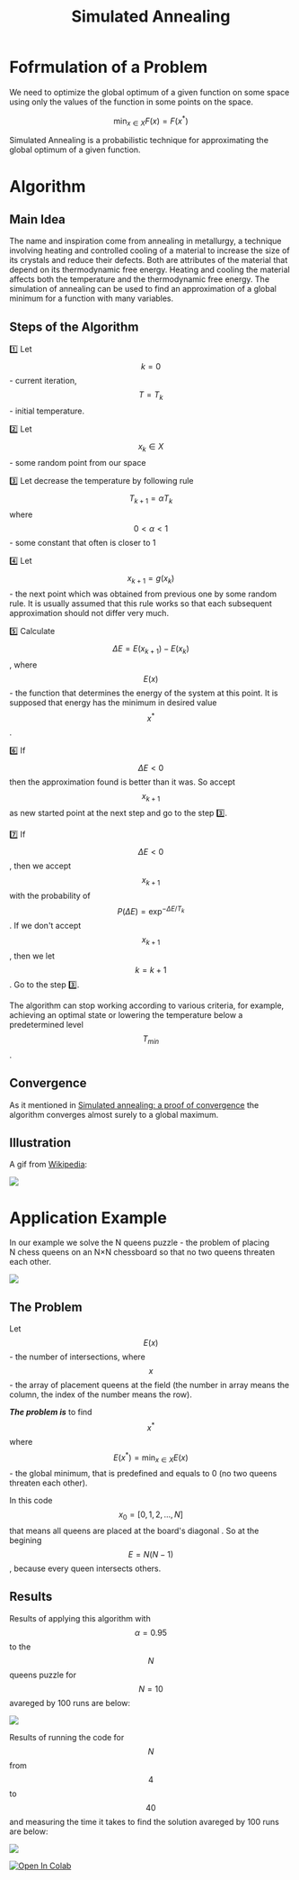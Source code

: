 ﻿---
layout: default
title: Simulated Annealing
parent: Zero order methods
grand_parent: Methods
nav_order: 2
---

# Fofrmulation of a Problem

We need to optimize the global optimum of a given function on some space using only the values of the function in some points on the space.

$$\min_{x \in X} F(x) = F(x^*)$$

Simulated Annealing is a probabilistic technique for approximating the global optimum of a given function.

# Algorithm

## Main Idea

The name and inspiration come from annealing in metallurgy, a technique involving heating and controlled cooling of a material to increase the size of its crystals and reduce their defects. Both are attributes of the material that depend on its thermodynamic free energy. Heating and cooling the material affects both the temperature and the thermodynamic free energy. The simulation of annealing can be used to find an approximation of a global minimum for a function with many variables.

## Steps of the Algorithm

1️⃣ Let $$ k = 0 $$ - current iteration, $$T = T_k$$ - initial temperature.

2️⃣ Let $$x_k \in X$$ - some random point from our space

3️⃣ Let decrease the temperature by following rule $$T_{k+1} = \alpha T_k$$ where $$ 0 < \alpha < 1$$ - some constant that often is closer to 1

4️⃣ Let $$x_{k+1} = g(x_k)$$ - the next point which was obtained from previous one by some random rule. It is usually assumed that this rule works so that each subsequent approximation should not differ very much.

5️⃣ Calculate $$\Delta E = E(x_{k+1}) - E(x_{k})$$, where $$E(x)$$ - the function that determines the energy of the system at this point. It is supposed that energy has the minimum in desired value $$x^*$$.

6️⃣ If $$\Delta E < 0$$ then the approximation found is better than it was. So accept $$x_{k+1}$$ as new started point at the next step and go to the step 3️⃣.

7️⃣ If $$\Delta E < 0$$, then we accept $$x_{k+1}$$ with the probability of $$P(\Delta E) = \exp^{-\Delta E / T_k}$$. If we don't accept $$x_{k+1}$$, then we let $$k = k+ 1$$. Go to the step 3️⃣.

The algorithm can stop working according to various criteria, for example, achieving an optimal state or lowering the temperature below a predetermined level $$T_{min}$$.

## Convergence

As it mentioned in [Simulated annealing: a proof of convergence](https://ieeexplore.ieee.org/document/295910) the algorithm converges almost surely to a global maximum.

## Illustration

A gif from [Wikipedia](https://en.wikipedia.org/wiki/Markdown):

![](../sa_wiki.gif)

# Application Example

In our example we solve the N queens puzzle - the problem of placing N chess queens on an N×N chessboard so that no two queens threaten each other.

![](../queens.svg)

## The Problem

Let $$E(x)$$ - the number of intersections, where $$x$$ - the array of placement queens at the field (the number in array means the column, the index of the number means the row).

**_The problem is_** to find $$x^*$$ where $$E(x^*) =  \min_{x \in X} E(x)$$ - the global minimum, that is predefined and equals to 0 (no two queens threaten each other).

In this code $$x_0 = [0,1,2,...,N]$$ that means all queens are placed at the board's diagonal . So at the begining $$E = N(N-1)$$, because every queen intersects others.

## Results

Results of applying this algorithm with $$\alpha = 0.95$$ to the $$N$$ queens puzzle for $$N = 10$$ avareged by 100 runs are below:

![](../sa-example.svg)

Results of running the code for $$N$$ from $$4$$ to $$40$$ and measuring the time it takes to find the solution avareged by 100 runs are below:

![](../sa-runs.svg)

[![Open In Colab](https://colab.research.google.com/assets/colab-badge.svg#button)](https://colab.research.google.com/drive/1NTBSgC_fUuqt9YxN68cUq00tLcjfw-vy)
